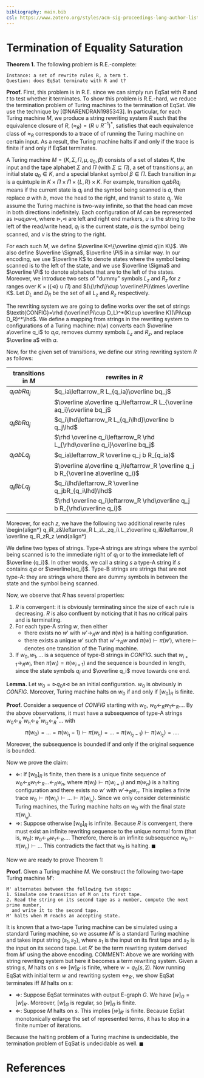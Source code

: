 ```yaml
---
bibliography: main.bib
csl: https://www.zotero.org/styles/acm-sig-proceedings-long-author-list
---
```


# Termination of Equality Saturation

**Theorem 1.** The following problem is R.E.-complete:

    Instance: a set of rewrite rules R, a term t.
    Question: does EqSat terminate with R and t?

**Proof.**
First, this problem is in R.E. since we can simply run EqSat with $R$ and $t$
 to test whether it terminates.
To show this problem is R.E.-hard, we reduce the termination problem of Turing machines to the termination of EqSat.
We use the technique by [@NARENDRAN1985343].
In particular, for each Turing machine $M$, 
 we produce a string rewriting system $R$ such that the equivalence closure of $R$, $(\approx_R)=\left(R\cup R^{-1}\right)^*$, satisfies that each equivalence class of $\approx_R$ 
 corresponds to a trace of of running the Turing machine on certain input.
As a result, the Turing machine halts if and only if the trace is finite if and only if
 EqSat terminates.

A Turing machine $M=(K,\Sigma, \Pi,\mu,q_0,\beta)$ consists of a set of states $K$, 
 the input and the tape alphabet $\Sigma$ and $\Pi$ (with $\Sigma\subseteq \Pi$), a set of transitions $\mu$, an initial state $q_0\in K$,
 and a special blanket symbol $\beta\in\Pi$. Each transition in $\mu$ is a quintuple in 
 $K\times \Pi\times \Pi\times \{L,R\} \times K$.
For example, transition $q_iabRq_j$ means if the current state is $q_i$ and the symbol
 being scanned is $a$, then replace $a$ with $b$, move the head to the right, 
 and transit to state $q_j$.
We assume the Turing machine is two-way infinite, so that the head can move in both directions indefinitely.
Each configuration of $M$ can be represented as $\rhd uq_i av \lhd$,
 where $\rhd$,$\lhd$ are left and right end  markers, 
 $u$ is the string to the left of the read/write head, $q_i$ is the current state,
 $a$ is the symbol being scanned, and $v$ is the string to the right.

For each such $M$, we define $\overline K=\{\overline q\mid q\in K\}$.
We also define $\overline \Sigma$, $\overline \Pi$ in a similar way. 
In our encoding, we use $\overline K$ to denote states 
 where the symbol being scanned is to the left of the state,
 and we use $\overline \Sigma$ and $\overline \Pi$ to denote
 alphabets that are to the left of the states.
Moreover, we introduce two sets of "dummy" symbols $L_z$ and $R_z$
 for $z$ ranges over $K\times (\{\lhd\}\cup \Pi)$
 and $(\{\rhd\}\cup \overline\Pi)\times \overline K$.
Let $D_L$ and $D_R$ be the set of all $L_z$ and $R_z$ respectively.

The rewriting system we are going to define works over the set of strings 
 $\textit{CONFIG}=\rhd (\overline\Pi\cup D_L)^*(K\cup \overline K)(\Pi\cup D_R)^*\lhd$.
We define a mapping from strings in the rewriting system to configurations of a Turing machine: 
 $\pi(w)$ converts each $\overline a\overline q_i$ to $q_ia$, removes dummy symbols $L_z$ and $R_z$, and replace $\overline a$ with $a$.


Now, for the given set of transitions, we define our string rewriting system $R$ as follows:

| transitions in $M$ | rewrites in $R$ |
|--------------------|----------------|
| $q_iabRq_j$        | $q_ia\leftarrow_R L_{q_ia}\overline bq_j$      |
|                    | $\overline a\overline q_i\leftarrow_R L_{\overline aq_i}\overline bq_j$      |
| $q_i\beta bRq_j$   | $q_i\lhd\leftarrow_R L_{q_i\lhd}\overline b q_j\lhd$      |
|                    | $\rhd \overline q_i\leftarrow_R \rhd L_{\rhd\overline q_i}\overline bq_j$      |
| $q_iabLq_j$        | $q_ia\leftarrow_R \overline q_j b R_{q_ia}$      |
|                    | $\overline a\overline q_i\leftarrow_R \overline q_j b R_{\overline a\overline q_i}$      |
| $q_i\beta bLq_j$    |  $q_i\lhd\leftarrow_R \overline q_jbR_{q_i\lhd}\lhd$      |
|                    | $\rhd \overline q_i\leftarrow_R \rhd\overline q_j b R_{\rhd\overline q_i}$      |

Moreover, for each $z$, we have the following two additional rewrite rules
\begin{align*}
q_iR_z&\leftarrow_R L_zL_zq_i\\
L_z\overline q_i&\leftarrow_R \overline q_iR_zR_z
\end{align*}

We define two types of strings. Type-A strings are strings where the symbol being scanned
 is to the immediate right of $q_i$ or to the immediate left of $\overline {q_i}$. 
In other words, 
 we call a string $s$ a type-A string if $s$ contains $q_ia$ or $\overline{aq_i}$.
Type-B strings are strings that are not type-A: 
 they are strings where there are dummy symbols in between the state and 
 the symbol being scanned.

Now, we observe that $R$ has several properties:

1. $R$ is convergent: it is obviously terminating since the size of each rule is decreasing.
 $R$ is also confluent by noticing that it has no critical pairs and is terminating.
2. For each type-A string $w$, then either
   * there exists no $w'$ with $w'\rightarrow_R w$ and $\pi(w)$ is a halting configuration.
   * there exists a unique $w'$ such that $w'\rightarrow_R w$ and $\pi(w)\vdash \pi(w')$, where $\vdash$ denotes one transition of the Turing machine.
3. If $w_0,w_1,\ldots$ is a sequence of type-B strings in *CONFIG*. such that $w_{i+1}\rightarrow_R w_{i}$,
 then $\pi(w_i)=\pi(w_{i+1})$ and the sequence is bounded in length, 
 since the state symbols $q_i$ and $\overline q_i$ move towards one end.

**Lemma.** Let $w_0=\rhd q_0s\lhd$ be an initial configuration.
$w_0$ is obviously in *CONFIG*. 
Moreover, Turing machine halts on $w_0$ if and only if $[w_0]_R$ is finite.

**Proof.**
Consider a sequence of *CONFIG* starting with $w_0$,
 $w_0\leftarrow_R w_1\leftarrow_R \ldots$.
By the above observations,
 it must have a subsequence of type-A strings
 $w_0\leftarrow_R^* w_{i_1}\leftarrow_R^* w_{i_2}\leftarrow_R^*\ldots$ with 
 $$\pi(w_0)=\ldots =\pi(w_{i_1}-1)\vdash \pi(w_{i_1})=\ldots=\pi(w_{i_2-1})\vdash \pi(w_{i_2})= \ldots.$$
 Moreover, the subsequence is bounded if and only if the original sequence is bounded.

Now we prove the claim:
* $\Leftarrow$:
 If $[w_0]_R$ is finite, then there is a unique finite sequence of $w_0\leftarrow_R w_1\leftarrow_R \ldots\leftarrow_R w_n$, where $\pi(w_i)\vdash\pi(w_{i+1})$ and $\pi(w_n)$ is a halting configuration and there exists no $w'$ with $w'\rightarrow_R w_n$.
 This implies a finite trace $w_0\vdash \pi(w_{i_1})\vdash\ldots\vdash \pi(w_{i_n})$.
 Since we only consider deterministic Turing machines, the Turing machine halts on $w_0$ with the final state $\pi(w_{i_n})$.
* $\Rightarrow$:
 Suppose otherwise $[w_0]_R$ is infinite. 
 Because $R$ is convergent, there must exist an infinite rewriting sequence
 to the unique normal form (that is, $w_0$): $w_0\leftarrow_R w_1 \leftarrow_R\ldots$.
 Therefore, there is an infinite subsequence
 $w_0\vdash \pi(w_{i_1})\vdash\ldots$
 This contradicts the fact that $w_0$ is halting. $\blacksquare$

Now we are ready to prove Theorem 1:

**Proof.**
Given a Turing machine $M$. We construct the following two-tape Turing machine $M'$:

```
M' alternates between the following two steps:
1. Simulate one transition of M on its first tape.
2. Read the string on its second tape as a number, compute the next prime number, 
  and write it to the second tape.
M' halts when M reachs an accepting state.
```
It is known that a two-tape Turing machine can be simulated using a standard Turing machine,
 so we assume $M'$ is a standard Turing machine and takes input string $(s_1,s_2)$, 
 where $s_1$ is the input on its first tape and $s_2$ is the input on its second tape.
Let $R'$ be the term rewriting system derived from $M'$ using the above encoding.
COMMENT: Above we are working with string rewriting system but here 
 it becomes a term rewriting system.
Given a string $s$, 
 $M$ halts on $s$ $\Leftrightarrow$ $[w]_{R'}$ is finite, where $w=q_0(s, 2)$. 
Now running EqSat with initial term $w$ and rewriting system $\leftrightarrow_{R'}$, we show EqSat terminates iff $M$ halts on $s$:

* $\Rightarrow$:
Suppose EqSat terminates with output E-graph $G$. 
We have $[w]_G=[w]_{R'}$.
Moreover, $[w]_G$ is regular, so $[w]_G$ is finite.
* $\Leftarrow$:
Suppose $M$ halts on $s$. This implies $[w]_{R'}$ is finite.
Because EqSat monotonically enlarge the set of represented terms, it has to stop in a finite number of iterations.

Because the halting problem of a Turing machine is undecidable, the termination problem of EqSat is undecidable as well. $\blacksquare$

# References
